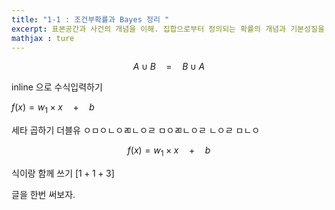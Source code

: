 ```yaml
---
title: "1-1 : 조건부확률과 Bayes 정리 " 
excerpt: 표본공간과 사건의 개념을 이해. 집합으로부터 정의되는 확률의 개념과 기본성질을 이해한다. 조건부확률의 정의와 총확률정리를 이해한다. Bayes 정리를 이해한다.
mathjax : ture
---
```


$$ A\cup B\quad =\quad B\cup A $$  

inline 으로 수식입력하기  

$f\left( x \right) ={ w }_{ 1 }\times x\quad +\quad b$  
 
세타 곱하기 더블유  ㅇㅁㅇㄴㅇㄻㄴㅇㄹ ㅁㅇㄻㄴㅇㄹ ㄴㅇㄹ ㅁㄴㅇ

$$ f\left( x \right) ={ w }_{ 1 }\times x\quad +\quad b $$  

식이랑 함께 쓰기 $\left[ 1+1+3 \right]$  

글을 한번 써보자.